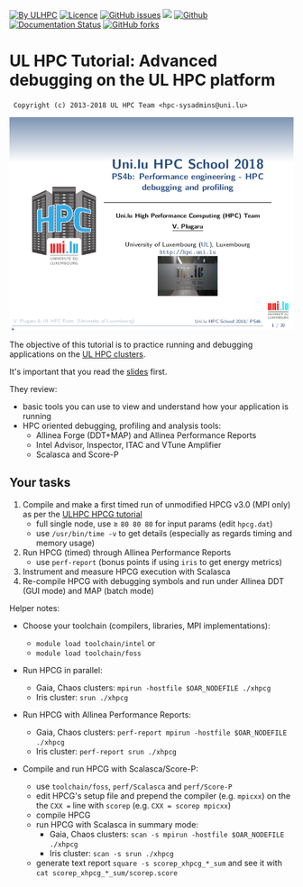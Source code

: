 [![By ULHPC](https://img.shields.io/badge/by-ULHPC-blue.svg)](https://hpc.uni.lu) [![Licence](https://img.shields.io/badge/license-GPL--3.0-blue.svg)](http://www.gnu.org/licenses/gpl-3.0.html) [![GitHub issues](https://img.shields.io/github/issues/ULHPC/tutorials.svg)](https://github.com/ULHPC/tutorials/issues/) [![](https://img.shields.io/badge/slides-PDF-red.svg)](slides.pdf) [![Github](https://img.shields.io/badge/sources-github-green.svg)](https://github.com/ULHPC/tutorials/tree/devel/advanced/advanced_scheduling/) [![Documentation Status](http://readthedocs.org/projects/ulhpc-tutorials/badge/?version=latest)](http://ulhpc-tutorials.readthedocs.io/en/latest/advanced/advanced_scheduling/) [![GitHub forks](https://img.shields.io/github/stars/ULHPC/tutorials.svg?style=social&label=Star)](https://github.com/ULHPC/tutorials)

# UL HPC Tutorial: Advanced debugging on the UL HPC platform

     Copyright (c) 2013-2018 UL HPC Team <hpc-sysadmins@uni.lu>

[![](cover_slides.png)](slides.pdf)

The objective of this tutorial is to practice running and debugging applications on the [UL HPC clusters](https://hpc.uni.lu).

It's important that you read the [slides](https://github.com/ULHPC/tutorials/raw/devel/debugging/advanced/slides.pdf?raw=true) first.

They review:

* basic tools you can use to view and understand how your application is running
* HPC oriented debugging, profiling and analysis tools:
    - Allinea Forge (DDT+MAP) and Allinea Performance Reports
    - Intel Advisor, Inspector, ITAC and VTune Amplifier
    - Scalasca and Score-P

## Your tasks

1. Compile and make a first timed run of unmodified HPCG v3.0 (MPI only) as per the [ULHPC HPCG tutorial](http://ulhpc-tutorials.readthedocs.io/en/latest/parallel/hybrid/HPCG/)
     - full single node, use $\geq$ `80 80 80` for input params (edit `hpcg.dat`)
     - use `/usr/bin/time -v` to get details (especially as regards timing and memory usage)
2. Run HPCG (timed) through Allinea Performance Reports
     - use `perf-report` (bonus points if using `iris` to get energy metrics)
3. Instrument and measure HPCG execution with Scalasca
4. Re-compile HPCG with debugging symbols and run under Allinea DDT (GUI mode) and MAP (batch mode)

Helper notes:

* Choose your toolchain (compilers, libraries, MPI implementations):
    - `module load toolchain/intel` or
    - `module load toolchain/foss`

* Run HPCG in parallel:
    - Gaia, Chaos clusters: `mpirun -hostfile $OAR_NODEFILE ./xhpcg`
    - Iris cluster: `srun ./xhpcg`

* Run HPCG with Allinea Performance Reports:
    - Gaia, Chaos clusters: `perf-report mpirun -hostfile $OAR_NODEFILE ./xhpcg`
    - Iris cluster: `perf-report srun ./xhpcg`

* Compile and run HPCG with Scalasca/Score-P:
    - use `toolchain/foss`, `perf/Scalasca` and `perf/Score-P`
    - edit HPCG's setup file and prepend the compiler (e.g. `mpicxx`) on the the `CXX =` line with `scorep` (e.g. `CXX = scorep mpicxx`)
    - compile HPCG
    - run HPCG with Scalasca in summary mode:
      * Gaia, Chaos clusters: `scan -s mpirun -hostfile $OAR_NODEFILE ./xhpcg`
      * Iris cluster: `scan -s srun ./xhpcg`
    - generate text report `square -s scorep_xhpcg_*_sum` and see it with `cat scorep_xhpcg_*_sum/scorep.score`
